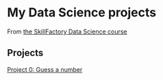 # My Data Science projects

From [the SkillFactory Data Science course](https://skillfactory.ru/data-scientist-pro)

## Projects

[Project 0: Guess a number](https://github.com/GetterGit/sf_data_science/tree/main/Project%200:%20Guess%20a%20number)
